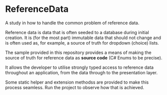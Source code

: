 # ReferenceData
A study in how to handle the common problem of reference data.

Reference data is data that is often seeded to a database during initial creation. It is (for the most part) immutable data that should not change and is often used as, for example, a source of truth for dropdown (choice) lists.

The sample provided in this repository provides a means of making the source of truth for reference data as **source code** (C# Enums to be precise).

It allows the developer to utilise strongly typed access to reference data throughout an application, from the data through to the presentation layer.

Some static helper and extension methodss are provided to make this process seamless. Run the project to observe how that is achieved.

